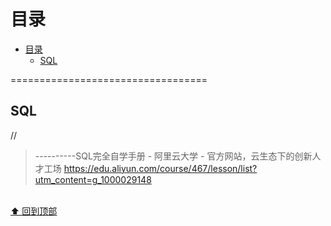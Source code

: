 
# 目录
- [目录](#%E7%9B%AE%E5%BD%95)
  - [SQL](#sql)

==================================

## SQL

//
> ----------SQL完全自学手册 - 阿里云大学 - 官方网站，云生态下的创新人才工场
> https://edu.aliyun.com/course/467/lesson/list?utm_content=g_1000029148


<br>[⬆ 回到顶部](#目录)
